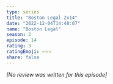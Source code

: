```yaml
---
type: series
title: "Boston Legal 2x14"
date: "2022-12-04T14:48:07"
name: "Boston Legal"
season: 2
episode: 14
rating: 3
ratingEmoji: ⭐️⭐️⭐️
share: false
---
```


_[No review was written for this episode]_
